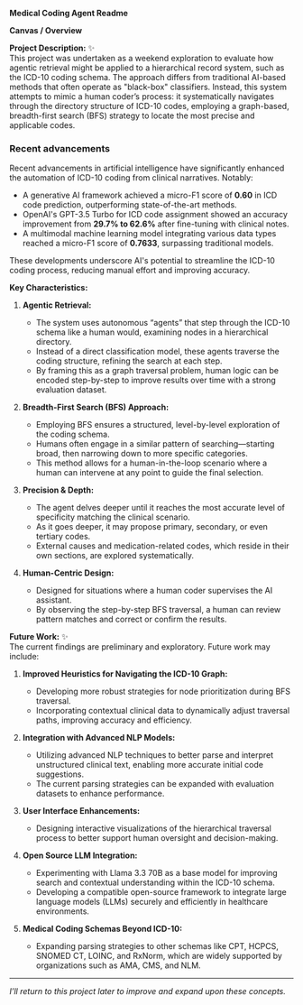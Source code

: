 **Medical Coding Agent Readme**

**Canvas / Overview**

**Project Description:** ✨\
This project was undertaken as a weekend exploration to evaluate how agentic retrieval might be applied to a hierarchical record system, such as the ICD-10 coding schema. The approach differs from traditional AI-based methods that often operate as "black-box" classifiers. Instead, this system attempts to mimic a human coder’s process: it systematically navigates through the directory structure of ICD-10 codes, employing a graph-based, breadth-first search (BFS) strategy to locate the most precise and applicable codes. 

### Recent advancements&#x20;

Recent advancements in artificial intelligence have significantly enhanced the automation of ICD-10 coding from clinical narratives. Notably: 

- A generative AI framework achieved a micro-F1 score of **0.60** in ICD code prediction, outperforming state-of-the-art methods.
- OpenAI's GPT-3.5 Turbo for ICD code assignment showed an accuracy improvement from **29.7% to 62.6%** after fine-tuning with clinical notes.
- A multimodal machine learning model integrating various data types reached a micro-F1 score of **0.7633**, surpassing traditional models.

These developments underscore AI's potential to streamline the ICD-10 coding process, reducing manual effort and improving accuracy. 

**Key Characteristics:**

1. **Agentic Retrieval:**

   - The system uses autonomous “agents” that step through the ICD-10 schema like a human would, examining nodes in a hierarchical directory.
   - Instead of a direct classification model, these agents traverse the coding structure, refining the search at each step.
   - By framing this as a graph traversal problem, human logic can be encoded step-by-step to improve results over time with a strong evaluation dataset. 

2. **Breadth-First Search (BFS) Approach:**

   - Employing BFS ensures a structured, level-by-level exploration of the coding schema.
   - Humans often engage in a similar pattern of searching—starting broad, then narrowing down to more specific categories.
   - This method allows for a human-in-the-loop scenario where a human can intervene at any point to guide the final selection. 

3. **Precision & Depth:**

   - The agent delves deeper until it reaches the most accurate level of specificity matching the clinical scenario.
   - As it goes deeper, it may propose primary, secondary, or even tertiary codes.
   - External causes and medication-related codes, which reside in their own sections, are explored systematically. 

4. **Human-Centric Design:**

   - Designed for situations where a human coder supervises the AI assistant.
   - By observing the step-by-step BFS traversal, a human can review pattern matches and correct or confirm the results. 

**Future Work:** ✨\
The current findings are preliminary and exploratory. Future work may include:

1. **Improved Heuristics for Navigating the ICD-10 Graph:**

   - Developing more robust strategies for node prioritization during BFS traversal.
   - Incorporating contextual clinical data to dynamically adjust traversal paths, improving accuracy and efficiency. 

2. **Integration with Advanced NLP Models:**

   - Utilizing advanced NLP techniques to better parse and interpret unstructured clinical text, enabling more accurate initial code suggestions.
   - The current parsing strategies can be expanded with evaluation datasets to enhance performance. 

3. **User Interface Enhancements:**

   - Designing interactive visualizations of the hierarchical traversal process to better support human oversight and decision-making. 

4. **Open Source LLM Integration:**

   - Experimenting with Llama 3.3 70B as a base model for improving search and contextual understanding within the ICD-10 schema.
   - Developing a compatible open-source framework to integrate large language models (LLMs) securely and efficiently in healthcare environments. 

5. **Medical Coding Schemas Beyond ICD-10:** 

   - Expanding parsing strategies to other schemas like CPT, HCPCS, SNOMED CT, LOINC, and RxNorm, which are widely supported by organizations such as AMA, CMS, and NLM. 

---

*I’ll return to this project later to improve and expand upon these concepts.* 


